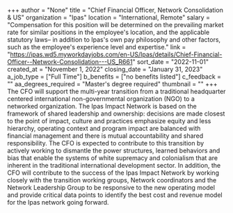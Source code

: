 +++
author = "None"
title = "Chief Financial Officer, Network Consolidation & US"
organization = "Ipas"
location = "International, Remote"
salary = "Compensation for this position will be determined on the prevailing market rate for similar positions in the employee's location, and the applicable statutory laws– in addition to Ipas's own pay philosophy and other factors, such as the employee's experience level and expertise."
link = "https://ipas.wd5.myworkdayjobs.com/en-US/Ipas/details/Chief-Financial-Officer--Network-Consolidation---US_R661"
sort_date = "2022-11-01"
created_at = "November 1, 2022"
closing_date = "January 31, 2023"
a_job_type = ["Full Time"]
b_benefits = ["no benefits listed"]
c_feedback = ""
aa_degrees_required = "Master's degree required"
thumbnail = ""
+++
The CFO will support the multi-year transition from a traditional headquarter centered international non-governmental organization (NGO) to a networked organization. The Ipas Impact Network is based on the framework of shared leadership and ownership: decisions are made closest to the point of impact, culture and practices emphasize equity and less hierarchy, operating context and program impact are balanced with financial management and there is mutual accountability and shared responsibility. The CFO is expected to contribute to this transition by actively working to dismantle the power structures, learned behaviors and bias that enable the systems of white supremacy and colonialism that are inherent in the traditional international development sector. In addition, the CFO will contribute to the success of the Ipas Impact Network by working closely with the transition working groups, Network
coordinators and the Network Leadership Group to be responsive to the new operating model and provide critical data points to identify the best cost and revenue model for the Ipas network going forward.